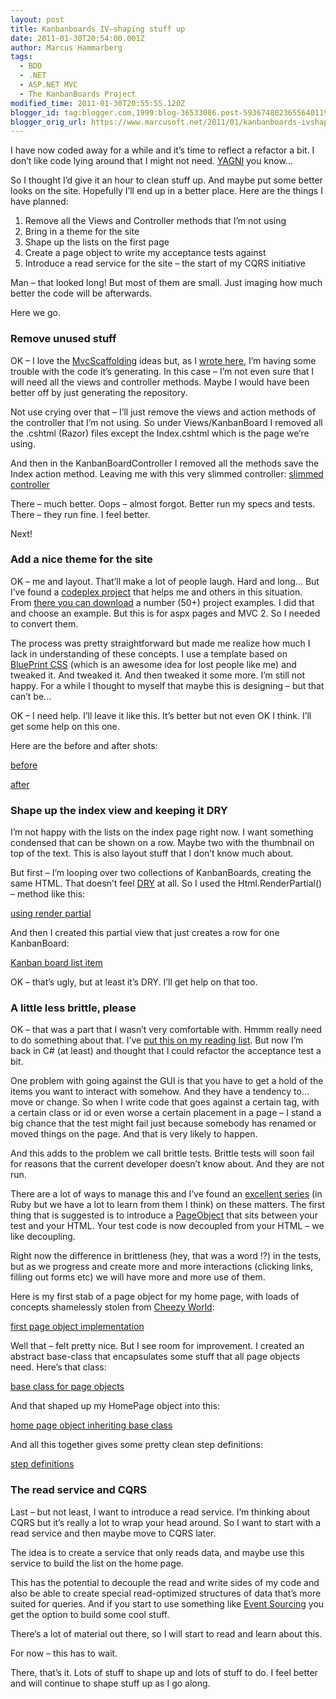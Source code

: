 ```yaml
---
layout: post
title: Kanbanboards IV–shaping stuff up
date: 2011-01-30T20:54:00.001Z
author: Marcus Hammarberg
tags:
  - BDD
  - .NET
  - ASP.NET MVC
  - The KanbanBoards Project
modified_time: 2011-01-30T20:55:55.120Z
blogger_id: tag:blogger.com,1999:blog-36533086.post-5936748023655640119
blogger_orig_url: https://www.marcusoft.net/2011/01/kanbanboards-ivshaping-stuff-up.html
---
```


I have now coded away for a while and it’s time to reflect a refactor a bit. I don’t like code lying around that I might not need. [YAGNI](http://en.wikipedia.org/wiki/You_ain't_gonna_need_it) you know...

So I thought I’d give it an hour to clean stuff up. And maybe put some better looks on the site. Hopefully I’ll end up in a better place. Here are the things I have planned:

1. Remove all the Views and Controller methods that I’m not using
2. Bring in a theme for the site
3. Shape up the lists on the first page
4. Create a page object to write my acceptance tests against
5. Introduce a read service for the site – the start of my CQRS initiative

Man – that looked long! But most of them are small. Just imaging how much better the code will be afterwards.

Here we go.

### Remove unused stuff

OK – I love the [MvcScaffolding](http://blog.stevensanderson.com/2011/01/13/scaffold-your-aspnet-mvc-3-project-with-the-mvcscaffolding-package/) ideas but, as I [wrote here](https://www.marcusoft.net/2011/01/tdd-and-scaffolding.html), I’m having some trouble with the code it’s generating. In this case – I’m not even sure that I will need all the views and controller methods. Maybe I would have been better off by just generating the repository.

Not use crying over that – I’ll just remove the views and action methods of the controller that I’m not using. So under Views/KanbanBoard I removed all the .cshtml (Razor) files except the Index.cshtml which is the page we’re using.

And then in the KanbanBoardController I removed all the methods save the Index action method. Leaving me with this very slimmed controller: [slimmed controller](/img/slimmed%2520controller_thumb.jpg)

There – much better. Oops – almost forgot. Better run my specs and tests. There – they run fine. I feel better.

Next!

### Add a nice theme for the site

OK – me and layout. That’ll make a lot of people laugh. Hard and long... But I’ve found a [codeplex project](http://mvccontribgallery.codeplex.com/) that helps me and others in this situation. From [there you can download](http://mvccontribgallery.codeplex.com/SourceControl/list/changesets#) a number (50+) project examples. I did that and choose an example. But this is for aspx pages and MVC 2. So I needed to convert them.

The process was pretty straightforward but made me realize how much I lack in understanding of these concepts. I use a template based on [BluePrint CSS](http://www.blueprintcss.org/) (which is an awesome idea for lost people like me) and tweaked it. And tweaked it. And then tweaked it some more. I’m still not happy. For a while I thought to myself that maybe this is designing – but that can’t be...

OK – I need help. I’ll leave it like this. It’s better but not even OK I think. I’ll get some help on this one.

Here are the before and after shots:

[before](/img/before_thumb%255B1%255D.jpg)

[after](/img/after_thumb%255B3%255D.jpg)

### Shape up the index view and keeping it DRY

I’m not happy with the lists on the index page right now. I want something condensed that can be shown on a row. Maybe two with the thumbnail on top of the text. This is also layout stuff that I don’t know much about.

But first – I’m looping over two collections of KanbanBoards, creating the same HTML. That doesn’t feel [DRY](http://en.wikipedia.org/wiki/Don't_repeat_yourself) at all. So I used the Html.RenderPartial() – method like this:

[using render partial](/img/using%2520renderpartial_thumb%255B1%255D.jpg)

And then I created this partial view that just creates a row for one KanbanBoard:

[Kanban board list item](/img/Kanban%2520board%2520list%2520item_thumb.jpg)

OK – that’s ugly, but at least it’s DRY. I’ll get help on that too.

### A little less brittle, please

OK – that was a part that I wasn’t very comfortable with. Hmmm really need to do something about that. I’ve [put this on my reading list](http://pragprog.com/titles/bhgwad/web-design-for-developers). But now I’m back in C# (at least) and thought that I could refactor the acceptance test a bit.

One problem with going against the GUI is that you have to get a hold of the items you want to interact with somehow. And they have a tendency to... move or change. So when I write code that goes against a certain tag, with a certain class or id or even worse a certain placement in a page – I stand a big chance that the test might fail just because somebody has renamed or moved things on the page. And that is very likely to happen.

And this adds to the problem we call brittle tests. Brittle tests will soon fail for reasons that the current developer doesn’t know about. And they are not run.

There are a lot of ways to manage this and I’ve found an [excellent series](http://www.cheezyworld.com/2010/11/09/ui-tests-not-brittle/) (in Ruby but we have a lot to learn from them I think) on these matters. The first thing that is suggested is to introduce a [PageObject](http://code.google.com/p/selenium/wiki/PageObjects) that sits between your test and your HTML. Your test code is now decoupled from your HTML – we like decoupling.

Right now the difference in brittleness (hey, that was a word !?) in the tests, but as we progress and create more and more interactions (clicking links, filling out forms etc) we will have more and more use of them.

Here is my first stab of a page object for my home page, with loads of concepts shamelessly stolen from [Cheezy World](http://www.cheezyworld.com/):

[first page object implementation](/img/first%2520page%2520object%2520implementation_thumb%255B1%255D.jpg)

Well that – felt pretty nice. But I see room for improvement. I created an abstract base-class that encapsulates some stuff that all page objects need. Here’s that class:

[base class for page objects](/img/baseclass%2520for%2520page%2520objects_thumb%255B2%255D.jpg)

And that shaped up my HomePage object into this:

[home page object inheriting base class](/img/home%2520page%2520object%2520inheriting%2520baseclass_thumb%255B1%255D.jpg)

And all this together gives some pretty clean step definitions:

[step definitions](/img/step%2520defintion_thumb.jpg)

### The read service and CQRS

Last – but not least, I want to introduce a read service. I’m thinking about CQRS but it’s really a lot to wrap your head around. So I want to start with a read service and then maybe move to CQRS later.

The idea is to create a service that only reads data, and maybe use this service to build the list on the home page.

This has the potential to decouple the read and write sides of my code and also be able to create special read-optimized structures of data that’s more suited for queries. And if you start to use something like [Event Sourcing](http://en.wikipedia.org/wiki/Event_sourcing) you get the option to build some cool stuff.

There’s a lot of material out there, so I will start to read and learn about this.

For now – this has to wait.

There, that’s it. Lots of stuff to shape up and lots of stuff to do. I feel better and will continue to shape stuff up as I go along.
